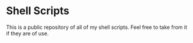 # Shell Scripts

This is a public repository of all of my shell scripts. Feel free to take from it if they are of use.
